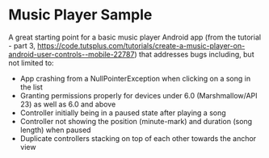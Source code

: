 # Music Player Sample
A great starting point for a basic music player Android app (from the tutorial - part 3, https://code.tutsplus.com/tutorials/create-a-music-player-on-android-user-controls--mobile-22787) that addresses bugs including, but not limited to:
  * App crashing from a NullPointerException when clicking on a song in the list
  * Granting permissions properly for devices under 6.0 (Marshmallow/API 23) as well as 6.0 and above
  * Controller initially being in a paused state after playing a song
  * Controller not showing the position (minute-mark) and duration (song length) when paused
  * Duplicate controllers stacking on top of each other towards the anchor view
